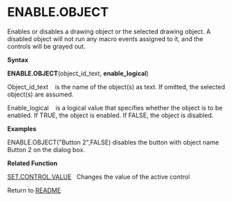 # ENABLE.OBJECT

Enables or disables a drawing object or the selected drawing object. A
disabled object will not run any macro events assigned to it, and the
controls will be grayed out.

**Syntax**

**ENABLE.OBJECT**(object\_id\_text, **enable\_logical**)

Object\_id\_text&nbsp;&nbsp;&nbsp;&nbsp;is the name of the object(s) as
text. If omitted, the selected object(s) are assumed.

Enable\_logical&nbsp;&nbsp;&nbsp;&nbsp;is a logical value that specifies
whether the object is to be enabled. If TRUE, the object is enabled. If
FALSE, the object is disabled.

**Examples**

ENABLE.OBJECT("Button 2",FALSE) disables the button with object name
Button 2 on the dialog box.

**Related Function**

[SET.CONTROL.VALUE](SET.CONTROL.VALUE.md)&nbsp;&nbsp;&nbsp;Changes the value of the active
control



Return to [README](README.md#E)

